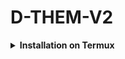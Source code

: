 # D-THEM-V2

<b><details><summary>Installation on Termux</summary></b>
```bash
pkg update -y

pkg upgrade -y

pkg install git -y

git clone https://github.com/DilumBBandara/D-THEM-V2.git

cd D-THEM-V2
bash them.sh

⚜ Now enter number 1.

cd D-THEM-V2
bash them.sh

⚜ Now enter number 2.

mv $HOME/powerlevel10k $ZSH_CUSTOM/themes/powerlevel10k

🥏 Now you will be asked some questions, choose as you like.

bash them.sh

⚜ Now enter number 3.

bash them.sh

⚜ Now enter number 4.
```
</details>
